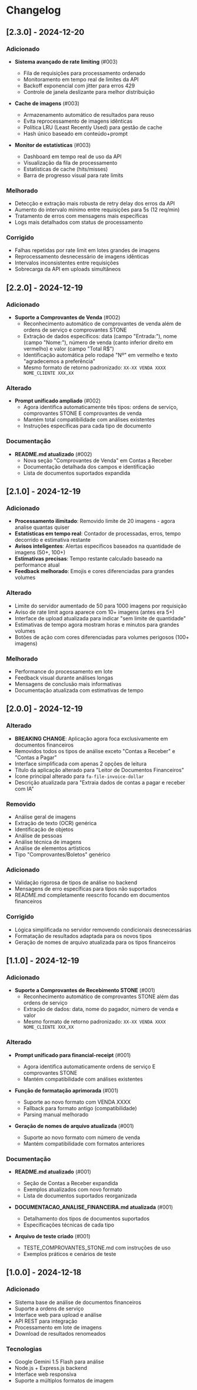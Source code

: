 # Changelog

## [2.3.0] - 2024-12-20
### Adicionado
- **Sistema avançado de rate limiting** (#003)
  - Fila de requisições para processamento ordenado
  - Monitoramento em tempo real de limites da API
  - Backoff exponencial com jitter para erros 429
  - Controle de janela deslizante para melhor distribuição
  
- **Cache de imagens** (#003)
  - Armazenamento automático de resultados para reuso
  - Evita reprocessamento de imagens idênticas
  - Política LRU (Least Recently Used) para gestão de cache
  - Hash único baseado em conteúdo+prompt
  
- **Monitor de estatísticas** (#003)
  - Dashboard em tempo real de uso da API
  - Visualização da fila de processamento
  - Estatísticas de cache (hits/misses)
  - Barra de progresso visual para rate limits

### Melhorado
- Detecção e extração mais robusta de retry delay dos erros da API
- Aumento do intervalo mínimo entre requisições para 5s (12 req/min)
- Tratamento de erros com mensagens mais específicas
- Logs mais detalhados com status de processamento

### Corrigido
- Falhas repetidas por rate limit em lotes grandes de imagens
- Reprocessamento desnecessário de imagens idênticas
- Intervalos inconsistentes entre requisições
- Sobrecarga da API em uploads simultâneos

## [2.2.0] - 2024-12-19
### Adicionado
- **Suporte a Comprovantes de Venda** (#002)
  - Reconhecimento automático de comprovantes de venda além de ordens de serviço e comprovantes STONE
  - Extração de dados específicos: data (campo "Entrada:"), nome (campo "Nome:"), número de venda (canto inferior direito em vermelho) e valor (campo "Total R$")
  - Identificação automática pelo rodapé "Nº" em vermelho e texto "agradecemos a preferência"
  - Mesmo formato de retorno padronizado: `XX-XX VENDA XXXX NOME_CLIENTE XXX,XX`
  
### Alterado
- **Prompt unificado ampliado** (#002)
  - Agora identifica automaticamente três tipos: ordens de serviço, comprovantes STONE E comprovantes de venda
  - Mantém total compatibilidade com análises existentes
  - Instruções específicas para cada tipo de documento
  
### Documentação
- **README.md atualizado** (#002)
  - Nova seção "Comprovantes de Venda" em Contas a Receber
  - Documentação detalhada dos campos e identificação
  - Lista de documentos suportados expandida

## [2.1.0] - 2024-12-19
### Adicionado
- **Processamento ilimitado**: Removido limite de 20 imagens - agora analise quantas quiser
- **Estatísticas em tempo real**: Contador de processadas, erros, tempo decorrido e estimativa restante
- **Avisos inteligentes**: Alertas específicos baseados na quantidade de imagens (50+, 100+)
- **Estimativas precisas**: Tempo restante calculado baseado na performance atual
- **Feedback melhorado**: Emojis e cores diferenciadas para grandes volumes

### Alterado
- Limite do servidor aumentado de 50 para 1000 imagens por requisição
- Aviso de rate limit agora aparece com 10+ imagens (antes era 5+)
- Interface de upload atualizada para indicar "sem limite de quantidade"
- Estimativas de tempo agora mostram horas e minutos para grandes volumes
- Botões de ação com cores diferenciadas para volumes perigosos (100+ imagens)

### Melhorado
- Performance do processamento em lote
- Feedback visual durante análises longas
- Mensagens de conclusão mais informativas
- Documentação atualizada com estimativas de tempo

## [2.0.0] - 2024-12-19
### Alterado
- **BREAKING CHANGE**: Aplicação agora foca exclusivamente em documentos financeiros
- Removidos todos os tipos de análise exceto "Contas a Receber" e "Contas a Pagar"
- Interface simplificada com apenas 2 opções de leitura
- Título da aplicação alterado para "Leitor de Documentos Financeiros"
- Ícone principal alterado para `fa-file-invoice-dollar`
- Descrição atualizada para "Extraia dados de contas a pagar e receber com IA"

### Removido
- Análise geral de imagens
- Extração de texto (OCR) genérica
- Identificação de objetos
- Análise de pessoas
- Análise técnica de imagens
- Análise de elementos artísticos
- Tipo "Comprovantes/Boletos" genérico

### Adicionado
- Validação rigorosa de tipos de análise no backend
- Mensagens de erro específicas para tipos não suportados
- README.md completamente reescrito focando em documentos financeiros

### Corrigido
- Lógica simplificada no servidor removendo condicionais desnecessárias
- Formatação de resultados adaptada para os novos tipos
- Geração de nomes de arquivo atualizada para os tipos financeiros

## [1.1.0] - 2024-12-19
### Adicionado
- **Suporte a Comprovantes de Recebimento STONE** (#001)
  - Reconhecimento automático de comprovantes STONE além das ordens de serviço
  - Extração de dados: data, nome do pagador, número de venda e valor
  - Mesmo formato de retorno padronizado: `XX-XX VENDA XXXX NOME_CLIENTE XXX,XX`
  
### Alterado
- **Prompt unificado para financial-receipt** (#001)
  - Agora identifica automaticamente ordens de serviço E comprovantes STONE
  - Mantém compatibilidade com análises existentes
  
- **Função de formatação aprimorada** (#001)
  - Suporte ao novo formato com VENDA XXXX
  - Fallback para formato antigo (compatibilidade)
  - Parsing manual melhorado
  
- **Geração de nomes de arquivo atualizada** (#001)
  - Suporte ao novo formato com número de venda
  - Mantém compatibilidade com formatos anteriores

### Documentação
- **README.md atualizado** (#001)
  - Seção de Contas a Receber expandida
  - Exemplos atualizados com novo formato
  - Lista de documentos suportados reorganizada
  
- **DOCUMENTACAO_ANALISE_FINANCEIRA.md atualizada** (#001)
  - Detalhamento dos tipos de documentos suportados
  - Especificações técnicas de cada tipo
  
- **Arquivo de teste criado** (#001)
  - TESTE_COMPROVANTES_STONE.md com instruções de uso
  - Exemplos práticos e cenários de teste

## [1.0.0] - 2024-12-18
### Adicionado
- Sistema base de análise de documentos financeiros
- Suporte a ordens de serviço
- Interface web para upload e análise
- API REST para integração
- Processamento em lote de imagens
- Download de resultados renomeados

### Tecnologias
- Google Gemini 1.5 Flash para análise
- Node.js + Express.js backend
- Interface web responsiva
- Suporte a múltiplos formatos de imagem 